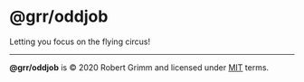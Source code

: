 # @grr/oddjob

Letting you focus on the flying circus!

---

__@grr/oddjob__ is © 2020 Robert Grimm and licensed under [MIT](LICENSE) terms.
